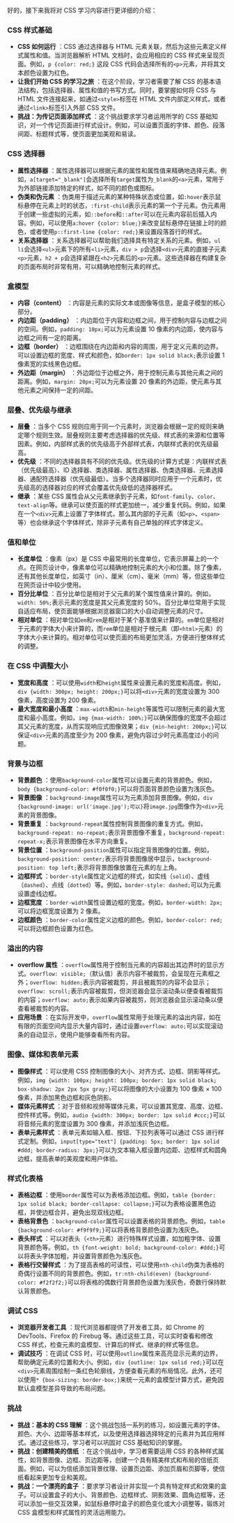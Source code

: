 好的，接下来我将对 CSS 学习内容进行更详细的介绍：

### CSS 样式基础

* **CSS 如何运行** ：CSS 通过选择器与 HTML 元素关联，然后为这些元素定义样式属性和值。当浏览器解析 HTML 文档时，会应用相应的 CSS 样式来呈现页面。例如，`p {color: red;}` 这段 CSS 代码会选择所有的`<p>`元素，并将其文本颜色设置为红色。
* **让我们开始 CSS 的学习之旅** ：在这个阶段，学习者需要了解 CSS 的基本语法结构，包括选择器、属性和值的书写方式。同时，要掌握如何将 CSS 与 HTML 文件连接起来，如通过`<style>`标签在 HTML 文件内部定义样式，或者通过`<link>`标签引入外部 CSS 文件。
* **挑战：为传记页面添加样式** ：这个挑战要求学习者运用所学的 CSS 基础知识，对一个传记页面进行样式设计。例如，可以设置页面的字体、颜色、段落间距、标题样式等，使页面更加美观和易读。

### CSS 选择器

* **属性选择器** ：属性选择器可以根据元素的属性和属性值来精确地选择元素。例如，`a[target="_blank"]`会选择所有`target`属性为`_blank`的`<a>`元素，常用于为外部链接添加特定的样式，如不同的颜色或图标。
* **伪类和伪元素** ：伪类用于描述元素的某种特殊状态或位置，如`:hover`表示鼠标悬停在元素上时的状态，`:first-child`表示元素的第一个子元素。伪元素用于创建一些虚拟的元素，如`::before`和`::after`可以在元素内容前后插入内容。例如，可以使用`a:hover {color: blue;}`来改变鼠标悬停在链接上时的颜色，或者使用`p::first-line {color: red;}`来设置段落首行的样式。
* **关系选择器** ：关系选择器可以帮助我们选择具有特定关系的元素。例如，`ul li`会选择`<ul>`元素下的所有`<li>`元素，`div > p`会选择`<div>`元素的直接子元素`<p>`元素，`h2 + p`会选择紧跟在`<h2>`元素后的`<p>`元素。这些选择器在构建复杂的页面布局时非常有用，可以精确地控制元素的样式。

### 盒模型

* **内容（content）** ：内容是元素的实际文本或图像等信息，是盒子模型的核心部分。
* **内边距（padding）** ：内边距位于内容和边框之间，用于控制内容与边框之间的空间。例如，`padding: 10px;`可以为元素设置 10 像素的内边距，使内容与边框之间有一定的距离。
* **边框（border）** ：边框围绕在内边距和内容的周围，用于定义元素的边界。可以设置边框的宽度、样式和颜色，如`border: 1px solid black;`表示设置 1 像素宽的实线黑色边框。
* **外边距（margin）** ：外边距位于边框之外，用于控制元素与其他元素之间的距离。例如，`margin: 20px;`可以为元素设置 20 像素的外边距，使元素与其他元素之间保持一定的间距。

### 层叠、优先级与继承

* **层叠** ：当多个 CSS 规则应用于同一个元素时，浏览器会根据一定的规则来确定哪个规则生效。层叠规则主要考虑选择器的优先级、样式表的来源和位置等因素。例如，内部样式表的优先级高于外部样式表，内联样式表的优先级最高。
* **优先级** ：不同的选择器具有不同的优先级。优先级的计算方式是：内联样式表（优先级最高）、ID 选择器、类选择器、属性选择器、伪类选择器、元素选择器、通配符选择器（优先级最低）。当多个选择器同时应用于一个元素时，优先级高的选择器对应的样式会覆盖优先级低的选择器样式。
* **继承** ：某些 CSS 属性会从父元素继承到子元素，如`font-family`、`color`、`text-align`等。继承可以使页面的样式更加统一，减少重复代码。例如，如果在一个`<div>`元素上设置了字体样式，那么其内部的子元素（如`<p>`、`<span>`等）也会继承这个字体样式，除非子元素有自己单独的样式字体定义。

### 值和单位

* **长度单位** ：像素（px）是 CSS 中最常用的长度单位，它表示屏幕上的一个点。在网页设计中，像素单位可以精确地控制元素的大小和位置。除了像素，还有其他长度单位，如英寸（in）、厘米（cm）、毫米（mm）等，但这些单位在网页设计中较少使用。
* **百分比单位** ：百分比单位是相对于父元素的某个属性值来计算的。例如，`width: 50%;`表示元素的宽度是其父元素宽度的 50%。百分比单位常用于实现自适应布局，使页面能够根据浏览器窗口的大小自动调整元素的尺寸。
* **相对单位** ：相对单位如`em`和`rem`是相对于某个基准值来计算的。`em`单位是相对于元素的字体大小来计算的，而`rem`单位是相对于根元素（即`<html>`元素）的字体大小来计算的。相对单位可以使页面的布局更加灵活，方便进行整体样式的调整。

### 在 CSS 中调整大小

* **宽度和高度** ：可以使用`width`和`height`属性来设置元素的宽度和高度。例如，`div {width: 300px; height: 200px;}`可以将`<div>`元素的宽度设置为 300 像素，高度设置为 200 像素。
* **最大宽度和最小高度** ：`max-width`和`min-height`等属性可以限制元素的最大宽度和最小高度。例如，`img {max-width: 100%;}`可以确保图像的宽度不会超过其父元素的宽度，从而实现响应式图像效果；`div {min-height: 200px;}`可以保证`<div>`元素的高度至少为 200 像素，避免内容过少时元素高度过小的问题。

### 背景与边框

* **背景颜色** ：使用`background-color`属性可以设置元素的背景颜色。例如，`body {background-color: #f0f0f0;}`可以将页面背景颜色设置为浅灰色。
* **背景图像** ：`background-image`属性可以为元素添加背景图像。例如，`div {background-image: url('image.jpg');可以}`将`image.jpg`图像作为`<div>`元素的背景图像。
* **背景重复** ：`background-repeat`属性控制背景图像的重复方式。例如，`background-repeat: no-repeat;`表示背景图像不重复，`background-repeat: repeat-x;`表示背景图像在水平方向重复。
* **背景位置** ：`background-position`属性可以指定背景图像的位置。例如，`background-position: center;`表示将背景图像居中显示，`background-position: top left;`表示将背景图像放置在元素的左上角。
* **边框样式** ：`border-style`属性定义边框的样式，如实线（`solid`）、虚线（`dashed`）、点线（`dotted`）等。例如，`border-style: dashed;`可以为元素设置虚线边框。
* **边框宽度** ：`border-width`属性设置边框的宽度。例如，`border-width: 2px;`可以将边框宽度设置为 2 像素。
* **边框颜色** ：`border-color`属性定义边框的颜色。例如，`border-color: red;`可以将边框颜色设置为红色。

### 溢出的内容

* **overflow 属性** ：`overflow`属性用于控制当元素的内容超出其边界时的显示方式。`overflow: visible;`（默认值）表示内容不被裁剪，会呈现在元素框之外；`overflow: hidden;`表示内容被裁剪，并且被裁剪的内容不会显示；`overflow: scroll;`表示内容被裁剪，但浏览器会显示滚动条以便查看被裁剪的内容；`overflow: auto;`表示如果内容被裁剪，则浏览器会显示滚动条以便查看被裁剪的内容。
* **应用场景** ：在实际开发中，`overflow`属性常用于处理元素的溢出内容，如在有限的页面空间内显示大量内容时，通过设置`overflow: auto;`可以实现滚动条的自动显示，使用户能够查看所有内容。

### 图像、媒体和表单元素

* **图像样式** ：可以使用 CSS 控制图像的大小、对齐方式、边框、阴影等样式。例如，`img {width: 100px; height: 100px; border: 1px solid black; box-shadow: 2px 2px 5px gray;}`可以将图像的大小设置为 100 像素 × 100 像素，并添加黑色边框和灰色阴影。
* **媒体元素样式** ：对于音频和视频等媒体元素，可以设置其宽度、高度、边框、控件样式等。例如，`audio {width: 300px; border: 1px solid #ccc;}`可以将音频元素的宽度设置为 300 像素，并添加浅灰色边框。
* **表单元素样式** ：表单元素如输入框、按钮、下拉列表等可以通过 CSS 进行样式定制。例如，`input[type="text"] {padding: 5px; border: 1px solid #ddd; border-radius: 3px;}`可以为文本输入框设置内边距、边框样式和圆角边框，提高表单的美观度和用户体验。

### 样式化表格

* **表格边框** ：使用`border`属性可以为表格添加边框。例如，`table {border: 1px solid black; border-collapse: collapse;}`可以为表格设置黑色边框，并使边框合并，避免出现双线边框。
* **表格背景色** ：`background-color`属性可以设置表格的背景颜色。例如，`table {background-color: #f9f9f9;}`可以将表格背景颜色设置为浅灰色。
* **表头样式** ：可以对表头（`<th>`元素）进行特殊样式设置，如加粗字体、设置背景颜色等。例如，`th {font-weight: bold; background-color: #ddd;}`可以将表头字体加粗，并设置背景颜色为浅灰色。
* **表格行交替样式** ：为了提高表格的可读性，可以使用`nth-child`伪类为表格的奇偶行设置不同的背景颜色。例如，`tr:nth-child(even) {background-color: #f2f2f2;}`可以将表格的偶数行背景颜色设置为浅灰色，奇数行保持默认背景颜色。

### 调试 CSS

* **浏览器开发者工具** ：现代浏览器都提供了开发者工具，如 Chrome 的 DevTools、Firefox 的 Firebug 等。通过这些工具，可以实时查看和修改 CSS 样式，检查元素的盒模型、计算后的样式、继承的样式等信息。
* **调试技巧** ：在调试 CSS 时，可以使用`outline`属性来高亮显示元素的边界，帮助确定元素的位置和大小。例如，`div {outline: 1px solid red;}`可以在`<div>`元素周围绘制一条红色轮廓线，方便查看元素的布局情况。此外，还可以使用`* {box-sizing: border-box;}`来统一元素的盒模型计算方式，避免因默认盒模型差异导致的布局问题。

### 挑战

* **挑战：基本的 CSS 理解** ：这个挑战包括一系列的练习，如设置元素的字体、颜色、大小、边距等基本样式，以及使用选择器选择特定的元素并为其应用样式。通过这些练习，学习者可以巩固对 CSS 基础知识的掌握。
* **挑战：创建精美的信纸** ：在这个挑战中，学习者需要运用 CSS 的各种样式属性，如背景图像、边框、页边距等，创建一个具有精美样式和布局的信纸页面。例如，可以为信纸添加背景纹理、设置页边距、添加页眉和页脚等，使信纸看起来更加专业和美观。
* **挑战：一个漂亮的盒子** ：要求学习者设计并实现一个具有特定样式和效果的盒子。可以设置盒子的大小、背景颜色、边框样式、阴影效果、圆角边框等，还可以添加一些交互效果，如鼠标悬停时盒子的颜色变化或大小调整等，锻炼对 CSS 盒模型和样式属性的灵活运用能力。